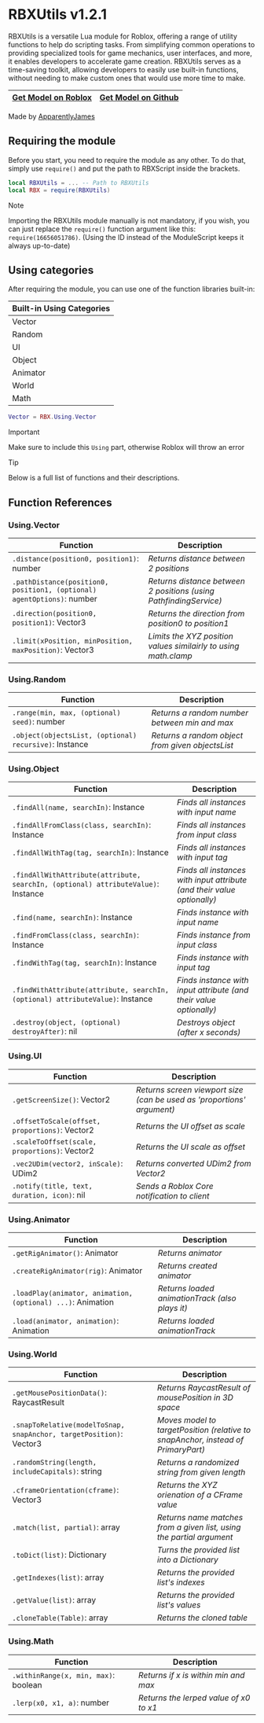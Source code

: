 # RBXUtils v1.2.1
RBXUtils is a versatile Lua module for Roblox, offering a range of utility functions to help do scripting tasks. From simplifying common operations to providing specialized tools for game mechanics, user interfaces, and more, it enables developers to accelerate game creation. RBXUtils serves as a time-saving toolkit, allowing developers to easily use built-in functions, without needing to make custom ones that would use more time to make.

| [Get Model on Roblox](https://create.roblox.com/store/asset/16656051786) | [Get Model on Github](https://github.com/ApparentlyJamesGH/RBXScript/releases/latest) |
| ------------- | ------------- |

Made by [ApparentlyJames](https://apparentlyjames.carrd.co/)

## Requiring the module
Before you start, you need to require the module as any other. To do that, simply use ```require()``` and put the path to RBXScript inside the brackets.
```lua
local RBXUtils = ... -- Path to RBXUtils
local RBX = require(RBXUtils)
```

> [!NOTE]
> Importing the RBXUtils module manually is not mandatory, if you wish, you can just replace the `require()` function argument like this: `require(16656051786)`. (Using the ID instead of the ModuleScript keeps it always up-to-date)

## Using categories
After requiring the module, you can use one of the function libraries built-in:

| Built-in Using Categories |
| ------------- |
| Vector |
| Random |
| UI |
| Object |
| Animator |
| World |
| Math |

```lua
Vector = RBX.Using.Vector
```

> [!IMPORTANT]
> Make sure to include this `Using` part, otherwise Roblox will throw an error

> [!TIP]
> Below is a full list of functions and their descriptions.

## Function References

### Using.Vector
| Function | Description |
| ------------- | ------------- |
| `.distance(position0, position1)`: number | *Returns distance between 2 positions* |
| `.pathDistance(position0, position1, (optional) agentOptions)`: number | *Returns distance between 2 positions (using PathfindingService)* |
| `.direction(position0, position1)`: Vector3 | *Returns the direction from position0 to position1* |
| `.limit(xPosition, minPosition, maxPosition)`: Vector3 | *Limits the XYZ position values similairly to using math.clamp* |

### Using.Random
| Function | Description |
| ------------- | ------------- |
| `.range(min, max, (optional) seed)`: number | *Returns a random number between min and max* |
| `.object(objectsList, (optional) recursive)`: Instance | *Returns a random object from given objectsList* |

### Using.Object
| Function | Description |
| ------------- | ------------- |
| `.findAll(name, searchIn)`: Instance | *Finds all instances with input name* |
| `.findAllFromClass(class, searchIn)`: Instance | *Finds all instances from input class* |
| `.findAllWithTag(tag, searchIn)`: Instance | *Finds all instances with input tag* |
| `.findAllWithAttribute(attribute, searchIn, (optional) attributeValue)`: Instance | *Finds all instances with input attribute (and their value optionally)* |
| `.find(name, searchIn)`: Instance | *Finds instance with input name* |
| `.findFromClass(class, searchIn)`: Instance | *Finds instance from input class* |
| `.findWithTag(tag, searchIn)`: Instance | *Finds instance with input tag* |
| `.findWithAttribute(attribute, searchIn, (optional) attributeValue)`: Instance | *Finds instance with input attribute (and their value optionally)* |
| `.destroy(object, (optional) destroyAfter)`: nil | *Destroys object (after x seconds)* |

### Using.UI
| Function | Description |
| ------------- | ------------- |
| `.getScreenSize()`: Vector2 | *Returns screen viewport size (can be used as 'proportions' argument)* |
| `.offsetToScale(offset, proportions)`: Vector2 | *Returns the UI offset as scale* |
| `.scaleToOffset(scale, proportions)`: Vector2 | *Returns the UI scale as offset* |
| `.vec2UDim(vector2, inScale)`: UDim2 | *Returns converted UDim2 from Vector2* |
| `.notify(title, text, duration, icon)`: nil | *Sends a Roblox Core notification to client* |

### Using.Animator
| Function | Description |
| ------------- | ------------- |
| `.getRigAnimator()`: Animator | *Returns animator* |
| `.createRigAnimator(rig)`: Animator | *Returns created animator* |
| `.loadPlay(animator, animation, (optional) ...)`: Animation | *Returns loaded animationTrack (also plays it)* |
| `.load(animator, animation)`: Animation | *Returns loaded animationTrack* |

### Using.World
| Function | Description |
| ------------- | ------------- |
| `.getMousePositionData()`: RaycastResult | *Returns RaycastResult of mousePosition in 3D space* |
| `.snapToRelative(modelToSnap, snapAnchor, targetPosition)`: Vector3 | *Moves model to targetPosition (relative to snapAnchor, instead of PrimaryPart)* |
| `.randomString(length, includeCapitals)`: string | *Returns a randomized string from given length* |
| `.cframeOrientation(cframe)`: Vector3 | *Returns the XYZ orienation of a CFrame value* |
| `.match(list, partial)`: array | *Returns name matches from a given list, using the partial argument* |
| `.toDict(list)`: Dictionary | *Turns the provided list into a Dictionary* |
| `.getIndexes(list)`: array | *Returns the provided list's indexes* |
| `.getValue(list)`: array | *Returns the provided list's values* |
| `.cloneTable(Table)`: array | *Returns the cloned table* |

### Using.Math
| Function | Description |
| ------------- | ------------- |
| `.withinRange(x, min, max)`: boolean | *Returns if x is within min and max* |
| `.lerp(x0, x1, a)`: number | *Returns the lerped value of x0 to x1* |
